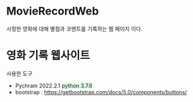 # MovieRecordWeb
시청한 영화에 대해 별점과 코멘트를 기록하는 웹 페이지 이다.
<h1>영화 기록 웹사이트</h1>
<p>사용한 도구</p>
<ul>
    <li> Pychram 2022.2.1 <span style="background-color:#dcffe4">python 3.7.6</span></li>
    <li> bootstrap : <a href="https://getbootstrap.com/docs/5.0/components/buttons/">https://getbootstrap.com/docs/5.0/components/buttons/</a></li>
</ul>
